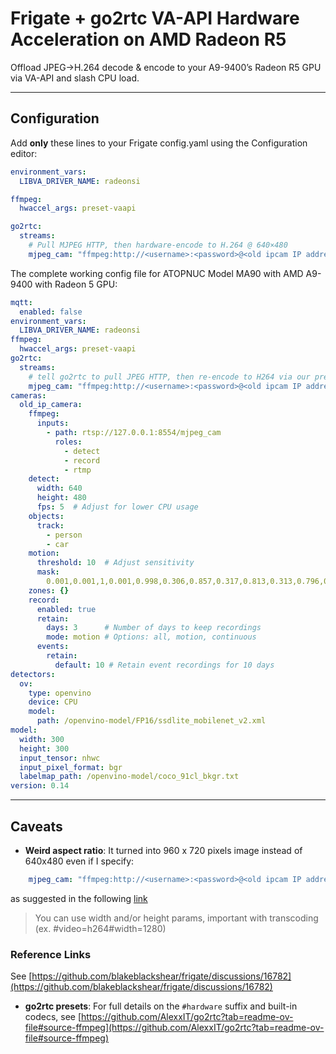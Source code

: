 # Frigate + go2rtc VA-API Hardware Acceleration on AMD Radeon R5

Offload JPEG→H.264 decode & encode to your A9-9400’s Radeon R5 GPU via VA-API
and slash CPU load.

---

## Configuration

Add **only** these lines to your Frigate config.yaml using the Configuration
editor:

```yaml
environment_vars:
  LIBVA_DRIVER_NAME: radeonsi

ffmpeg:
  hwaccel_args: preset-vaapi

go2rtc:
  streams:
    # Pull MJPEG HTTP, then hardware-encode to H.264 @ 640×480
    mjpeg_cam: "ffmpeg:http://<username>:<password>@<old ipcam IP address>/videostream.cgi#video=h264#hardware"
```

The complete working config file for ATOPNUC Model MA90 with AMD A9-9400 with
Radeon 5 GPU:

```yaml
mqtt:
  enabled: false
environment_vars:
  LIBVA_DRIVER_NAME: radeonsi
ffmpeg:
  hwaccel_args: preset-vaapi
go2rtc:
  streams:
    # tell go2rtc to pull JPEG HTTP, then re-encode to H264 via our preset
    mjpeg_cam: "ffmpeg:http://<username>:<password>@<old ipcam IP address>/videostream.cgi#video=h264#hardware"
cameras:
  old_ip_camera:
    ffmpeg:
      inputs:
        - path: rtsp://127.0.0.1:8554/mjpeg_cam
          roles:
            - detect
            - record
            - rtmp
    detect:
      width: 640
      height: 480
      fps: 5  # Adjust for lower CPU usage
    objects:
      track:
        - person
        - car
    motion:
      threshold: 10  # Adjust sensitivity
      mask:
        0.001,0.001,1,0.001,0.998,0.306,0.857,0.317,0.813,0.313,0.796,0.286,0.769,0.319,0.755,0.318,0.737,0.268,0.707,0.325,0.693,0.326,0.671,0.263,0.634,0.293,0.467,0.289,0.002,0.254
    zones: {}
    record:
      enabled: true
      retain:
        days: 3      # Number of days to keep recordings
        mode: motion # Options: all, motion, continuous
      events:
        retain:
          default: 10 # Retain event recordings for 10 days
detectors:
  ov:
    type: openvino
    device: CPU
    model:
      path: /openvino-model/FP16/ssdlite_mobilenet_v2.xml
model:
  width: 300
  height: 300
  input_tensor: nhwc
  input_pixel_format: bgr
  labelmap_path: /openvino-model/coco_91cl_bkgr.txt
version: 0.14
```

---

## Caveats

* **Weird aspect ratio**: It turned into 960 x 720 pixels image instead of
  640x480 even if I specify:

```yaml
    mjpeg_cam: "ffmpeg:http://<username>:<password>@<old ipcam IP address>/videostream.cgi#video=h264#hardware#width=640#height=480"
```

as suggested in the following
[link](https://github.com/AlexxIT/go2rtc?tab=readme-ov-file#source-ffmpeg)

> You can use width and/or height params, important with transcoding (ex.
> #video=h264#width=1280)

### Reference Links

See
  [https://github.com/blakeblackshear/frigate/discussions/16782](https://github.com/blakeblackshear/frigate/discussions/16782)

* **go2rtc presets**: For full details on the `#hardware` suffix and built-in
  codecs, see
  [https://github.com/AlexxIT/go2rtc?tab=readme-ov-file#source-ffmpeg](https://github.com/AlexxIT/go2rtc?tab=readme-ov-file#source-ffmpeg)
